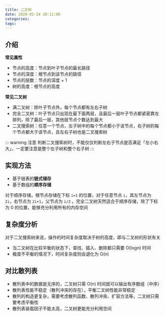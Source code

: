 ```yaml
---
title: 二叉树
date: 2020-02-24 10:11:00
categories: 
tags:
---
```

## 介绍
**常见属性**  
- 节点的高度：节点到叶子节点的最长路径
- 节点的深度：根节点到该节点的路径
- 节点的层数：节点的深度 + 1
- 树的高度：根节点的高度

**常见二叉树**  
- 满二叉树：除叶子节点外，每个节点都有左右子树
- 完全二叉树：叶子节点只出现在最下面两层，且最后一层叶子节点都紧密靠左排列，除了最后一层，其他层节点个数达到最大
- 二叉搜索树：任意一个节点，左子树中的每个节点都小于该节点，右子树的每个节点都大于该节点，且左右子树也是二叉搜索树

::: warning 注意
判断二叉搜索树时，不能仅仅判断左右子节点是否满足「左小右大」，一定要注意是整个左子树和整个右子树
:::

## 实现方法
- 基于链表的**链式储存**
- 基于数组的**顺序存储**

对于顺序存储，根节点存储在下标 `i=1` 的位置，对于任意节点 `i`，其左节点为 `2i`，右节点为 `2i+1`，父节点为 `i/2` 。完全二叉树天然适合于顺序存储，除了下标为 0 的位置，能够充分利用所有的内存空间

## 复杂度分析
对于二叉搜索树来说，操作的时间复杂度取决于树的高度，即与二叉树的形状有关
- 当二叉树在比较平衡的状态下，查找、插入、删除都只需要 O(logn) 时间
- 极度不平衡的情况下，时间复杂度则会退化为 O(n)

## 对比散列表
- 散列表中的数据是无序的，二叉树只需 O(n) 时间就可以输出有序数组（中序）  
- 散列表性能不稳定（散列冲突的存在），平衡二叉树性能非常稳定  
- 散列的构造更复杂，需要考虑散列函数、散列冲突、扩容方法等，二叉树只需要考虑平衡性  
- 散列表装载因子不能太高，二叉树更能充分利用空间  
